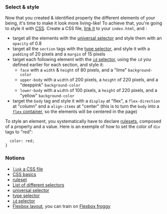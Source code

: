 ### Select & style

Now that you created & identified properly the different elements of your being, it's time to make it look more living-like! To achieve that, you're going to style it with [CSS](https://developer.mozilla.org/en-US/docs/Web/CSS).
Create a CSS file, [link it](https://developer.mozilla.org/en-US/docs/Web/HTML/Element/link#including_a_stylesheet) to your `index.html`, and :

- target all the elements with the [universal selector](https://developer.mozilla.org/en-US/docs/Web/CSS/Universal_selectors) and style them with an `opacity` of 0.8
- target all the `section` tags with the [type selector](https://developer.mozilla.org/en-US/docs/Web/CSS/Type_selectors), and style it with a `padding` of 20 pixels and a `margin` of 15 pixels
- target each following element with the [`id` selector](https://developer.mozilla.org/en-US/docs/Web/CSS/ID_selectors), using the `id` you defined earlier for each section, and style it:
  - `face` with a `width` & `height` of 80 pixels, and a "lime" `background-color`
  - `upper-body` with a `width` of 200 pixels, a `height` of 220 pixels, and a "deeppink" `background-color`
  - `lower-body` with a `width` of 100 pixels, a `height` of 220 pixels, and a "yellow" `background-color`
- target the `body` tag and style it with a `display` at "flex", a `flex-direction` at "column" and a `align-items` at "center" (this is to turn the `body` into a [`flex` container](https://developer.mozilla.org/en-US/docs/Web/CSS/CSS_Flexible_Box_Layout/Basic_Concepts_of_Flexbox), so the elements will be centered in the page)

To style an element, you systematically have to declare [rulesets](https://developer.mozilla.org/en-US/docs/Learn/Getting_started_with_the_web/CSS_basics#anatomy_of_a_css_ruleset), composed of a property and a value.
Here is an exemple of how to set the color of `div` tags to "red":

```div {
  color: red;
}
```

### Notions

- [`link` a CSS file](https://developer.mozilla.org/en-US/docs/Web/HTML/Element/link#including_a_stylesheet)
- [CSS basics](https://developer.mozilla.org/en-US/docs/Learn/Getting_started_with_the_web/CSS_basics)
- [ruleset](https://developer.mozilla.org/en-US/docs/Learn/Getting_started_with_the_web/CSS_basics#anatomy_of_a_css_ruleset)
- [List of different selectors](https://developer.mozilla.org/en-US/docs/Learn/Getting_started_with_the_web/CSS_basics#different_types_of_selectors)
- [universal selector](https://developer.mozilla.org/en-US/docs/Web/CSS/Universal_selectors)
- [type selector](https://developer.mozilla.org/en-US/docs/Web/CSS/Type_selectors)
- [`id` selector](https://developer.mozilla.org/en-US/docs/Web/CSS/ID_selectors)
- [Flexbox layout](https://developer.mozilla.org/en-US/docs/Web/CSS/CSS_Flexible_Box_Layout/Basic_Concepts_of_Flexbox), you can train on [Flexbox froggy](https://flexboxfroggy.com/)
